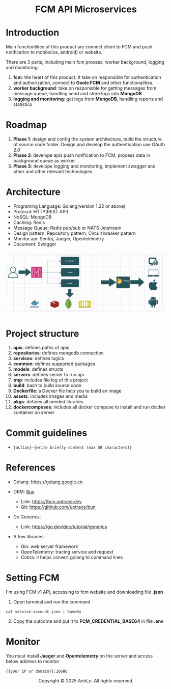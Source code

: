 <div align="center">
<h1>FCM API Microservices</h1>
</div>

# Introduction
Main functionlities of this product are connect client to FCM and push notification to mobile(ios, android) or website.

There are 3 parts, including main fcm process, worker background, logging and monitoring:

1. **fcm**: the heart of this product. It take on responsible for authentication and authorization, connect to **Goole FCM** and other functionalities.
2. **worker background**: take on responsible for getting messages from message queue, handling send and store logs into **MongoDB**
3. **logging and monitoring**: get logs from **MongoDB**, handling reports and statistics

# Roadmap
1. **Phase 1**: design and config the system architecture, build the structure of source code folder.
Design and develop the authentication use OAuth 2.0
2. **Phase 2**: develope apis push notification to FCM, process data in background queue as worker
3. **Phase 3**: develope logging and monitoring, implement swagger and other and other relevant technologies

# Architecture
- Programing Language: Golang(version 1.22 or above)
- Protocol: HTTP(REST API)
- NoSQL: MongoDB
- Caching: Redis
- Message Queue: Redis pub/sub or NATS Jetstream
- Design pattern: Repository pattern, Circuit breaker pattern
- Monitor api: Sentry, Jaeger, Opentelemetry
- Document: Swagger

![Project Architecture](/assets/images/architecture.png)

# Project structure
1. **apis**: defines paths of apis
2. **repositories**: defines mongodb connection
3. **services**: defines logics
4. **common**: defines supported packages
5. **models**: defines structs
6. **servers**: defines server to run api
7. **tmp**: includes file log of this project
8. **build**: bash to build source code
9. **Dockerfile**: a Docker file help you to build an image
10. **assets**: includes images and media
11. **pkgs**: defines all needed libraries
12. **dockercomposes**: includes all docker compose to install and run docker container on server

# Commit guidelines
- `{action}-{write briefly content (max 50 characters)}`

# References
- Golang: https://golang.google.cn

- ORM: [Bun](https://bun.uptrace.dev/)
    - Link: https://bun.uptrace.dev
    - Git: https://github.com/uptrace/bun

- Go Generics:
    - Link: https://go.dev/doc/tutorial/generics

- A few libraries:
    - Gin: web server framework
    - OpenTelemetry: tracing service and request
    - Cobra: it helps convert golang to command lines

# Setting FCM
I'm using FCM v1 API, accessing to fcm website and downloading file **<name>.json**
1. Open terminal and run the command
```
cat service-account.json | base64
```

2. Copy the outcome and put it to **FCM_CREDENTIAL_BASE64** in file **.env**

# Monitor
You must install **Jaeger** and **Opentelemetry** on the server and access below address to monitor
```
{{your IP or domain}}:16686
```


<div align="center">
Copyright © 2025 AnhLe. All rights reserved.
</div>